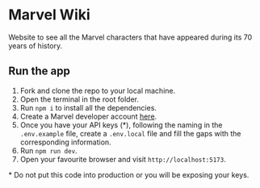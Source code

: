 # Marvel Wiki

Website to see all the Marvel characters that have appeared during its 70 years of history.

## Run the app

1. Fork and clone the repo to your local machine.
2. Open the terminal in the root folder.
3. Run `npm i` to install all the dependencies.
4. Create a Marvel developer account [here](https://developer.marvel.com/).
5. Once you have your API keys (*), following the naming in the `.env.example` file, create a `.env.local` file and fill the gaps with the corresponding information.
6. Run `npm run dev`.
7. Open your favourite browser and visit `http://localhost:5173`.

\* Do not put this code into production or you will be exposing your keys.